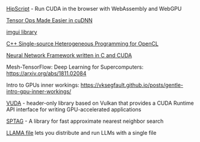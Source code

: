 [HipScript](https://hipscript.lights0123.com/) -  Run CUDA in the browser with WebAssembly and WebGPU

[Tensor Ops Made Easier in cuDNN](https://devblogs.nvidia.com/tensor-ops-made-easier-in-cudnn/)

[imgui library](https://github.com/ocornut/imgui)

[C++ Single-source Heterogeneous Programming for OpenCL](https://www.khronos.org/sycl/)

[Neural Network Framework written in C and CUDA](https://github.com/pjreddie/darknet)

Mesh-TensorFlow: Deep Learning for Supercomputers: https://arxiv.org/abs/1811.02084

Intro to GPUs inner workings: https://vksegfault.github.io/posts/gentle-intro-gpu-inner-workings/

[VUDA](https://github.com/jgbit/vuda) - header-only library based on Vulkan that provides a CUDA Runtime API interface for writing GPU-accelerated applications

[SPTAG](https://github.com/microsoft/SPTAG) - A library for fast approximate nearest neighbor search

[LLAMA file](https://github.com/Mozilla-Ocho/llamafile)  lets you distribute and run LLMs with a single file
